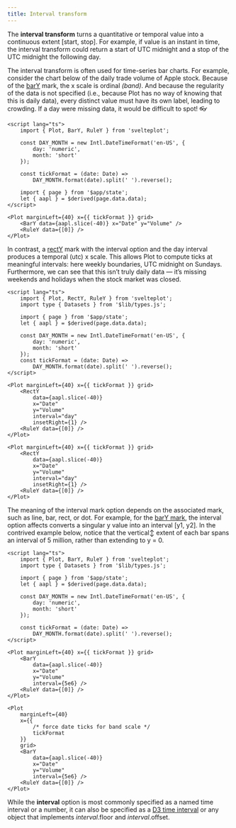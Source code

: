 ```yaml
---
title: Interval transform
---
```


The **interval transform** turns a quantitative or temporal value into a continuous extent [start, stop]. For example, if value is an instant in time, the interval transform could return a start of UTC midnight and a stop of the UTC midnight the following day.

The interval transform is often used for time-series bar charts. For example, consider the chart below of the daily trade volume of Apple stock. Because of the [barY](/marks/bar) mark, the x scale is ordinal _(band)_. And because the regularity of the data is not specified (i.e., because Plot has no way of knowing that this is daily data), every distinct value must have its own label, leading to crowding. If a day were missing data, it would be difficult to spot! 👓

```svelte live
<script lang="ts">
    import { Plot, BarY, RuleY } from 'svelteplot';

    const DAY_MONTH = new Intl.DateTimeFormat('en-US', {
        day: 'numeric',
        month: 'short'
    });

    const tickFormat = (date: Date) =>
        DAY_MONTH.format(date).split(' ').reverse();

    import { page } from '$app/state';
    let { aapl } = $derived(page.data.data);
</script>

<Plot marginLeft={40} x={{ tickFormat }} grid>
    <BarY data={aapl.slice(-40)} x="Date" y="Volume" />
    <RuleY data={[0]} />
</Plot>
```

In contrast, a [rectY](/marks/rect) mark with the interval option and the day interval produces a temporal (utc) x scale. This allows Plot to compute ticks at meaningful intervals: here weekly boundaries, UTC midnight on Sundays. Furthermore, we can see that this isn’t truly daily data — it’s missing weekends and holidays when the stock market was closed.

```svelte live
<script lang="ts">
    import { Plot, RectY, RuleY } from 'svelteplot';
    import type { Datasets } from '$lib/types.js';

    import { page } from '$app/state';
    let { aapl } = $derived(page.data.data);

    const DAY_MONTH = new Intl.DateTimeFormat('en-US', {
        day: 'numeric',
        month: 'short'
    });
    const tickFormat = (date: Date) =>
        DAY_MONTH.format(date).split(' ').reverse();
</script>

<Plot marginLeft={40} x={{ tickFormat }} grid>
    <RectY
        data={aapl.slice(-40)}
        x="Date"
        y="Volume"
        interval="day"
        insetRight={1} />
    <RuleY data={[0]} />
</Plot>
```

```svelte
<Plot marginLeft={40} x={{ tickFormat }} grid>
    <RectY
        data={aapl.slice(-40)}
        x="Date"
        y="Volume"
        interval="day"
        insetRight={1} />
    <RuleY data={[0]} />
</Plot>
```

The meaning of the interval mark option depends on the associated mark, such as line, bar, rect, or dot. For example, for the [barY mark](/marks/bar), the interval option affects converts a singular y value into an interval [y1, y2]. In the contrived example below, notice that the vertical↕︎ extent of each bar spans an interval of 5 million, rather than extending to y = 0.

```svelte live
<script lang="ts">
    import { Plot, BarY, RuleY } from 'svelteplot';
    import type { Datasets } from '$lib/types.js';

    import { page } from '$app/state';
    let { aapl } = $derived(page.data.data);

    const DAY_MONTH = new Intl.DateTimeFormat('en-US', {
        day: 'numeric',
        month: 'short'
    });

    const tickFormat = (date: Date) =>
        DAY_MONTH.format(date).split(' ').reverse();
</script>

<Plot marginLeft={40} x={{ tickFormat }} grid>
    <BarY
        data={aapl.slice(-40)}
        x="Date"
        y="Volume"
        interval={5e6} />
    <RuleY data={[0]} />
</Plot>
```

```svelte
<Plot
    marginLeft={40}
    x={{
        /* force date ticks for band scale */
        tickFormat
    }}
    grid>
    <BarY
        data={aapl.slice(-40)}
        x="Date"
        y="Volume"
        interval={5e6} />
    <RuleY data={[0]} />
</Plot>
```

While the **interval** option is most commonly specified as a named time interval or a number, it can also be specified as a [D3 time interval](https://d3js.org/d3-time#_interval) or any object that implements _interval_.floor and _interval_.offset.
